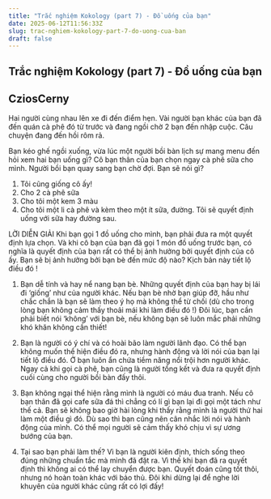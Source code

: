 ```yaml
---
title: "Trắc nghiệm Kokology (part 7) - Đồ uống của bạn"
date: 2025-06-12T11:56:33Z
slug: trac-nghiem-kokology-part-7-do-uong-cua-ban
draft: false
---
```


## Trắc nghiệm Kokology (part 7) - Đồ uống của bạn

## CziosCerny

Hai người cùng nhau lên xe đi đến điểm hẹn. Vài người bạn khác của bạn đã đến quán cà phê đó từ trước và đang ngồi chờ 2 bạn đến nhập cuộc. Câu chuyện đang đến hồi rôm rả. ​

Bạn kéo ghế ngồi xuống, vừa lúc một người bồi bàn lịch sự mang menu đến hỏi xem hai bạn uống gì? Cô bạn thân của bạn chọn ngay cà phê sữa cho mình. Người bồi bạn quay sang bạn chờ đợi. Bạn sẽ nói gì? ​

1. Tôi​ cũng giống cô ấy! 
2. Cho 2 cà phê sữa 
3. Cho tôi một kem 3 màu 
4. Cho tôi một li cà phê và kèm theo một ít sữa, đường. Tôi sẽ quyết định uống với sữa hay đường sau.

LỜI DIỄN GIẢI
Khi bạn gọi 1 đồ uống cho mình, bạn phải đưa ra một quyết định lựa chọn. Và khi cô bạn của bạn đã gọi 1 món đồ uống trước bạn, có nghĩa là quyết định của bạn rất có thể bị ảnh hưởng bởi quyết định của cô ấy. Bạn sẽ bị ảnh hưởng bởi bạn bè đến mức độ nào? Kịch bản này tiết lộ điều đó ! 

1. Bạn dễ tính và hay nể nang bạn bè. Những quyết định của bạn hay bị lái đi ‘giống’ như của người khác. Nếu bạn bè nhờ bạn giúp đỡ, hầu như chắc chắn là bạn sẽ làm theo ý họ mà không thể từ chối (dù cho trong lòng bạn không cảm thấy thoải mái khi làm điều đó !) Đôi lúc, bạn cần phải biết nói ‘không’ với bạn bè, nếu không bạn sẽ luôn mắc phải những khó khăn không cần thiết! 

2. Bạn là người có ý chí và có hoài bão làm người lãnh đạo. Có thể bạn không muốn thể hiện điều đó ra, nhưng hành động và lời nói của bạn lại tiết lộ điều đó. Ở bạn luôn ẩn chứa tiềm năng nổi trội hơn người khác. Ngay cả khi gọi cà phê, bạn cũng là người tổng kết và đưa ra quyết định cuối cùng cho người bồi bàn đấy thôi. 

3. Bạn không ngại thể hiện rằng mình là người có máu đua tranh. Nếu cô bạn thân đã gọi cafe sữa đá thì chẳng có lí gì bạn lại đi gọi một tách như thế cả. Bạn sẽ không bao giờ hài lòng khi thấy rằng mình là người thứ hai làm một điều gì đó. Dù sao thì bạn cũng nên cân nhắc lời nói và hành động của mình. Có thể mọi người sẽ cảm thấy khó chịu vì sự ương bướng của bạn. 

4. Tại sao bạn phải làm thế? Vì bạn là người kiên định, thích sống theo đúng những chuẩn tắc mà mình đã đặt ra. Vì thế khi bạn đã ra quyết định thì không ai có thể lay chuyển được bạn. Quyết đoán cũng tốt thôi, nhưng nó hoàn toàn khác với bảo thủ. Đôi khi dừng lại để nghe lời khuyên của người khác cũng rất có lợi đấy!​